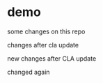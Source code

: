 # demo


some changes on this repo

changes after cla update

new changes after CLA update

changed again
